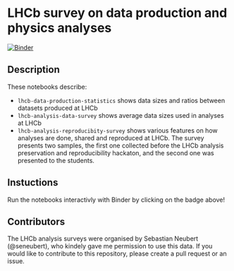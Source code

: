 # LHCb survey on data production and physics analyses

[![Binder](https://mybinder.org/badge.svg)](https://mybinder.org/v2/gh/atrisovic/thesis-plots/master)

## Description

These notebooks describe:

- `lhcb-data-production-statistics` shows data sizes and ratios between datasets produced at LHCb
- `lhcb-analysis-data-survey` shows average data sizes used in analyses at LHCb
- `lhcb-analysis-reproducibity-survey` shows various features on how analyses are done, shared and reproduced at LHCb. The survey presents two samples, the first one collected before the LHCb analysis preservation and reproducibility hackaton, and the second one was presented to the students.

## Instuctions

Run the notebooks interactivly with Binder by clicking on the badge above!

## Contributors

The LHCb analysis surveys were organised by Sebastian Neubert (@seneubert), who kindely gave me permission to use this data. 
If you would like to contribute to this repository, please create a pull request or an issue.

